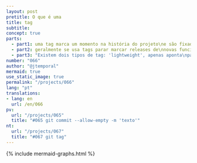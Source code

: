 ```yaml
---
layout: post
pretitle: O que é uma
title: tag
subtitle:
concept: true
parts:
  - part1: uma tag marca um momento na história do projeto\ne são fixadas ao commit usado para gerá-las
  - part2: geralmente se usa tags parar marcar releases de\nnovas funcionalidades ou versões de software
  - part3: "Existem dois tipos de tag: 'lightweight', apenas aponta\npara um commit, ou 'annotated' que possuem informações extras\ncomo uma mensagem, autoria e data da criação"
number: "066"
author: "@jtemporal"
mermaid: true
use_static_image: true
permalink: "/projects/066"
lang: "pt"
translations:
- lang: en
  url: /en/066
pv:
  url: "/projects/065"
  title: "#065 git commit --allow-empty -m 'texto'"
nt:
  url: "/projects/067"
  title: "#067 git tag"
---
```


{% include mermaid-graphs.html %}
